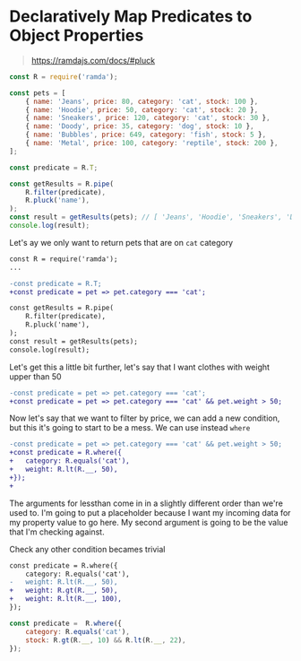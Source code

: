 # Declaratively Map Predicates to Object Properties

> https://ramdajs.com/docs/#pluck

```js
const R = require('ramda');

const pets = [
    { name: 'Jeans', price: 80, category: 'cat', stock: 100 },
    { name: 'Hoodie', price: 50, category: 'cat', stock: 20 },
    { name: 'Sneakers', price: 120, category: 'cat', stock: 30 },
    { name: 'Doody', price: 35, category: 'dog', stock: 10 },
    { name: 'Bubbles', price: 649, category: 'fish', stock: 5 },
    { name: 'Metal', price: 100, category: 'reptile', stock: 200 },
];

const predicate = R.T;

const getResults = R.pipe(
    R.filter(predicate),
    R.pluck('name'),
);
const result = getResults(pets); // [ 'Jeans', 'Hoodie', 'Sneakers', 'Doody', 'Bubbles', 'Metal' ]
console.log(result);

```

Let's ay we only want to return pets that are on `cat` category

```diff
const R = require('ramda');
...

-const predicate = R.T;
+const predicate = pet => pet.category === 'cat';

const getResults = R.pipe(
    R.filter(predicate),
    R.pluck('name'),
);
const result = getResults(pets); 
console.log(result);
```

Let's get this a little bit further, let's say that I want clothes with weight upper than 50

```diff
-const predicate = pet => pet.category === 'cat';
+const predicate = pet => pet.category === 'cat' && pet.weight > 50;
```

Now let's say that we want to filter by price, we can add a new condition, but this it's going to start to be a mess. We can use instead `where`

```diff
-const predicate = pet => pet.category === 'cat' && pet.weight > 50;
+const predicate = R.where({
+   category: R.equals('cat'),
+   weight: R.lt(R.__, 50),
+});
+
```

The arguments for lessthan come in in a slightly different order than we're used to. I'm going to put a placeholder because I want my incoming data for my property value to go here. My second argument is going to be the value that I'm checking against.

Check any other condition becames trivial

```diff
const predicate = R.where({
    category: R.equals('cat'),
-   weight: R.lt(R.__, 50),
+   weight: R.gt(R.__, 50),
+   weight: R.lt(R.__, 100),
});

```

```js
const predicate =  R.where({
    category: R.equals('cat'),
    stock: R.gt(R.__, 10) && R.lt(R.__, 22),
});

```